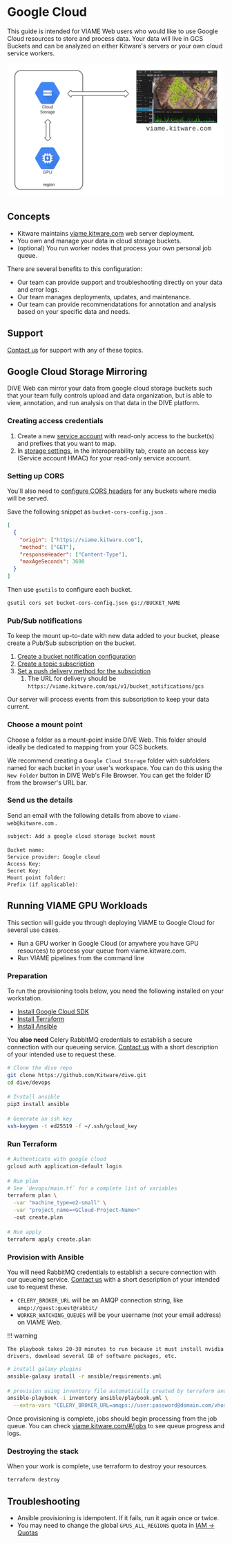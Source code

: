 # Google Cloud

This guide is intended for VIAME Web users who would like to use Google Cloud resources to store and process data.  Your data will live in GCS Buckets and can be analyzed on either Kitware's servers or your own cloud service workers.

![Google Cloud Diagram](images/Diagrams/Google-Cloud.png)

## Concepts

* Kitware maintains [viame.kitware.com](https://viame.kitware.com) web server deployment.
* You own and manage your data in cloud storage buckets.
* (optional) You run worker nodes that process your own personal job queue.

There are several benefits to this configuration:

* Our team can provide support and troubleshooting directly on your data and error logs.
* Our team manages deployments, updates, and maintenance.
* Our team can provide recommendatations for annotation and analysis based on your specific data and needs.

## Support

[Contact us](https://kitware.github.io/dive/#get-help) for support with any of these topics.

## Google Cloud Storage Mirroring

DIVE Web can mirror your data from google cloud storage buckets such that your team fully controls upload and data organization, but is able to view, annotation, and run analysis on that data in the DIVE platform.

### Creating access credentials

1. Create a new [service account](https://cloud.google.com/iam/docs/creating-managing-service-accounts) with read-only access to the bucket(s) and prefixes that you want to map.
1. In [storage settings](https://console.cloud.google.com/storage/settings), in the interoperability tab, create an access key (Service account HMAC) for your read-only service account.

### Setting up CORS

You'll also need to [configure CORS headers](https://cloud.google.com/storage/docs/configuring-cors) for any buckets where media will be served.

Save the following snippet as `bucket-cors-config.json` .

``` json
[
  {
    "origin": ["https://viame.kitware.com"],
    "method": ["GET"],
    "responseHeader": ["Content-Type"],
    "maxAgeSeconds": 3600
  }
]
```

Then use `gsutils` to configure each bucket.

``` bash
gsutil cors set bucket-cors-config.json gs://BUCKET_NAME
```

### Pub/Sub notifications

To keep the mount up-to-date with new data added to your bucket, please create a Pub/Sub subscription on the bucket.

1. [Create a bucket notification configuration](https://cloud.google.com/storage/docs/reporting-changes#enabling)
1. [Create a topic subscription](https://cloud.google.com/pubsub/docs/admin#pubsub_create_pull_subscription-console)
1. [Set a push delivery method for the subsciption](https://cloud.google.com/pubsub/docs/admin#pubsub_create_pull_subscription-console)
    1. The URL for delivery should be `https://viame.kitware.com/api/v1/bucket_notifications/gcs`

Our server will process events from this subscription to keep your data current.

### Choose a mount point

Choose a folder as a mount-point inside DIVE Web.  This folder should ideally be dedicated to mapping from your GCS buckets.

We recommend creating a `Google Cloud Storage` folder with subfolders named for each bucket in your user's workspace.  You can do this using the `New Folder` button in DIVE Web's File Browser.  You can get the folder ID from the browser's URL bar.

### Send us the details

Send an email with the following details from above to `viame-web@kitware.com` .

``` text
subject: Add a google cloud storage bucket mount

Bucket name:
Service provider: Google cloud
Access Key: 
Secret Key:
Mount point folder:
Prefix (if applicable):
```

## Running VIAME GPU Workloads

This section will guide you through deploying VIAME to Google Cloud for several use cases.

* Run a GPU worker in Google Cloud (or anywhere you have GPU resources) to process your queue from viame.kitware.com.
* Run VIAME pipelines from the command line

### Preparation

To run the provisioning tools below, you need the following installed on your workstation.

* [Install Google Cloud SDK](https://cloud.google.com/sdk/docs/install)
* [Install Terraform](https://learn.hashicorp.com/tutorials/terraform/install-cli)
* [Install Ansible](https://docs.ansible.com/ansible/latest/installation_guide/intro_installation.html)

You **also need** Celery RabbitMQ credentials to establish a secure connection with our queueing service.  [Contact us](https://kitware.github.io/dive/#get-help) with a short description of your intended use to request these.

``` bash
# Clone the dive repo
git clone https://github.com/Kitware/dive.git
cd dive/devops

# Install ansible
pip3 install ansible

# Generate an ssh key
ssh-keygen -t ed25519 -f ~/.ssh/gcloud_key
```

### Run Terraform

``` bash
# Authenticate with google cloud
gcloud auth application-default login

# Run plan
# See `devops/main.tf` for a complete list of variables
terraform plan \
  -var "machine_type=e2-small" \
  -var "project_name=<GCloud-Project-Name>"
  -out create.plan

# Run apply
terraform apply create.plan
```

### Provision with Ansible

You will need RabbitMQ credentials to establish a secure connection with our queueing service.  [Contact us](https://kitware.github.io/dive/#get-help) with a short description of your intended use to request these.

* `CELERY_BROKER_URL` will be an AMQP connection string, like `amqp://guest:guest@rabbit/`
* `WORKER_WATCHING_QUEUES` will be your username (not your email address) on VIAME Web.

!!! warning

    The playbook takes 20-30 minutes to run because it must install nvidia drivers, download several GB of software packages, etc.

``` bash
# install galaxy plugins
ansible-galaxy install -r ansible/requirements.yml

# provision using inventory file automatically created by terraform and the connection string you got from us
ansible-playbook -i inventory ansible/playbook.yml \
  --extra-vars "CELERY_BROKER_URL=amqps://user:password@domain.com/vhost WORKER_WATCHING_QUEUES=myusername"
```

Once provisioning is complete, jobs should begin processing from the job queue.  You can check [viame.kitware.com/#/jobs](https://viame.kitware.com/#/jobs) to see queue progress and logs.

### Destroying the stack

When your work is complete, use terraform to destroy your resources.

``` bash
terraform destroy
```

## Troubleshooting

* Ansible provisioning is idempotent.  If it fails, run it again once or twice.
* You may need to change the global `GPUS_ALL_REGIONS` quota in [IAM -> Quotas](https://stackoverflow.com/questions/53415180/gcp-error-quota-gpus-all-regions-exceeded-limit-0-0-globally)
